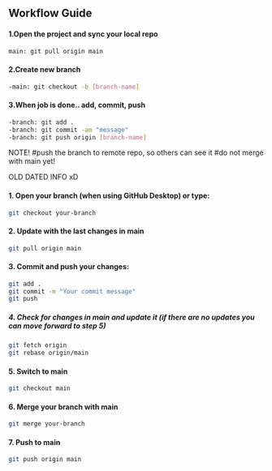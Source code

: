 ## Workflow Guide

#### 1.Open the project and sync your local repo
```sh
main: git pull origin main 
```

#### 2.Create new branch
```sh
-main: git checkout -b [branch-name]
```

#### 3.When job is done.. add, commit, push
```sh
-branch: git add .
-branch: git commit -am "message"
-branch: git push origin [branch-name]
```

NOTE!
#push the branch to remote repo, so others can see it
#do not merge with main yet!





OLD DATED INFO xD

#### 1. Open your branch (when using GitHub Desktop) or type:
```sh
git checkout your-branch
```

#### 2. Update with the last changes in main
```sh
git pull origin main
```

#### 3. Commit and push your changes:
```sh
git add .
git commit -m "Your commit message"
git push
```

##### 4. Check for changes in main and update it (if there are no updates you can move forward to step 5)
```sh
git fetch origin
git rebase origin/main
```

#### 5. Switch to main
```sh
git checkout main
```

#### 6. Merge your branch with main
```sh
git merge your-branch
```

#### 7. Push to main
```sh
git push origin main
```
